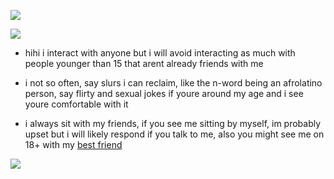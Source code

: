 ![](https://files.catbox.moe/5lx0mj.png)  
                 
![](https://komarev.com/ghpvc/?username=Acceptmylove&color=yellow)


 -  hihi i interact with anyone but i will avoid interacting as much with people younger than 15 that arent already friends with me

 -  i not so often, say slurs i can reclaim, like the n-word being an afrolatino person, say flirty and sexual jokes if youre around my age and i see youre comfortable with it

 -  i always sit with my friends, if you see me sitting by myself, im probably upset but i will likely respond if you talk to me, also you might see me on 18+ with my [best friend](https://1-29-22.carrd.co/) 
   
![](https://file.garden/Zd4zBrmXyXjgTATs/GOODS-04456940.jpg)
